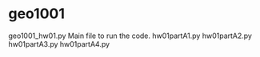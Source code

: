 # geo1001

geo1001_hw01.py
Main file to run the code.
hw01partA1.py
hw01partA2.py
hw01partA3.py
hw01partA4.py
